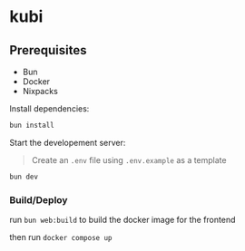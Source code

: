 # kubi

## Prerequisites
- Bun
- Docker
- Nixpacks

Install dependencies:
```bash
bun install
```

Start the developement server:
> Create an `.env` file using `.env.example` as a template
```bash
bun dev
```

### Build/Deploy

run `bun web:build` to build the docker image for the frontend

then run `docker compose up`

